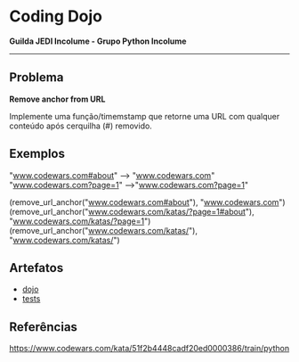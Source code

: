 # Coding Dojo

**Guilda JEDI Incolume - Grupo Python Incolume**

---

## Problema

**Remove anchor from URL**

Implemente uma função/timemstamp que retorne uma URL com qualquer conteúdo após cerquilha (#) removido.

## Exemplos

"www.codewars.com#about" --> "www.codewars.com"
"www.codewars.com?page=1" -->"www.codewars.com?page=1"

  (remove_url_anchor("www.codewars.com#about"), "www.codewars.com")
  (remove_url_anchor("www.codewars.com/katas/?page=1#about"), "www.codewars.com/katas/?page=1")
  (remove_url_anchor("www.codewars.com/katas/"), "www.codewars.com/katas/")

## Artefatos
- [dojo](dojo.py)
- [tests](test_20231109.py)

## Referências

https://www.codewars.com/kata/51f2b4448cadf20ed0000386/train/python

